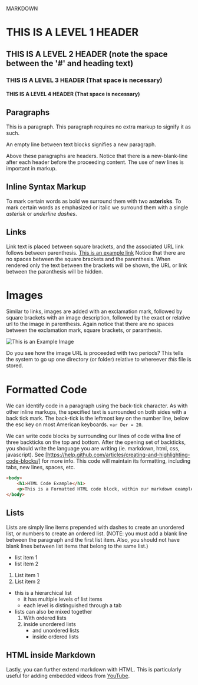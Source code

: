 MARKDOWN
# THIS IS A LEVEL 1 HEADER

## THIS IS A LEVEL 2 HEADER (note the space between the '#' and heading text)

### THIS IS A LEVEL 3 HEADER (That space is necessary)

#### THIS IS A LEVEL 4 HEADER (That space is necessary)



## Paragraphs

This is a paragraph. This paragraph requires no extra markup to signify it as such.

An empty line between text blocks signifies a new paragraph.

Above these paragraphs are headers. Notice that there is a new-blank-line after each header before the proceeding content. The use of new lines is important in markup.

## Inline Syntax Markup

To mark certain words as bold we surround them with two **asterisks**. To mark certain words as emphasized or italic we surround them with a single *asterisk* or _underline dashes_.


## Links

Link text is placed between square brackets, and the associated URL link follows between parenthesis. [This is an example link](https://michaelmusick.com) Notice that there are no spaces between the square brackets and the parenthesis. When rendered only the text between the brackets will be shown, the URL or link between the paranthesis will be hidden.

# Images

Similar to links, images are added with an exclamation mark, followed by square brackets with an image description, followed by the exact or relative url to the image in parenthesis. Again notice that there are no spaces between the exclamation mark, square brackets, or paranthesis.

![This is an Example Image](../imgs/markdown_example_in_atom.jpg)

Do you see how the image URL is proceeded with two periods? This tells the system to go up one directory (or folder) relative to whereever _this_ file is stored.

# Formatted Code

We can identify code in a paragraph using the back-tick character. As with other inline markups, the specified text is surrounded on both sides with a back tick mark. The back-tick is the leftmost key on the number line, below the esc key on most American keyboards. `var Der = 20`.

We can write code blocks by surrounding our lines of code witha line of three backticks on the top and bottom. After the opening set of backticks, you should write the language you are writing (ie. markdown, html, css, javascript). See [https://help.github.com/articles/creating-and-highlighting-code-blocks/] for more info. This code will maintain its formatting, including tabs, new lines, spaces, etc.

```html
<body>
	<h1>HTML Code Example</h1>
	<p>This is a Formatted HTML code block, within our markdown example document.<p>
</body>
```

## Lists

Lists are simply line items prepended with dashes to create an unordered list, or numbers to create an ordered list. (NOTE: you must add a blank line between the paragraph and the first list item. Also, you should not have blank lines between list items that belong to the same list.)

- list item 1
- list item 2


1. List item 1
2. List item 2

- this is a hierarchical list
	- it has multiple levels of list items
	- each level is distinguished through a tab
- lists can also be mixed together
	1. With ordered lists
	2. inside unordered lists
		- and unordered lists
		- inside ordered lists

## HTML inside Markdown

Lastly, you can further extend markdown with HTML. This is particularly useful for adding embedded videos from [YouTube](youtube.com).
